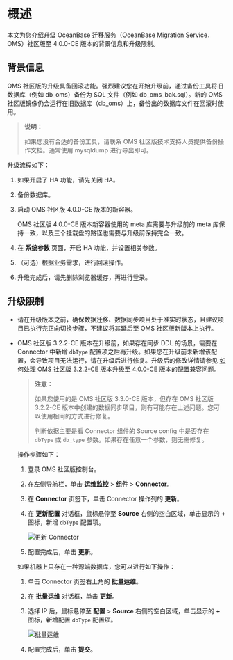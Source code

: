 # 概述

本文为您介绍升级 OceanBase 迁移服务（OceanBase Migration Service，OMS）社区版至 4.0.0-CE 版本的背景信息和升级限制。

## 背景信息

OMS 社区版的升级具备回滚功能。强烈建议您在开始升级前，通过备份工具将旧数据库（例如 db_oms）备份为 SQL 文件（例如 db_oms_bak.sql）。新的 OMS 社区版镜像仍会运行在旧数据库（db_oms）上，备份出的数据库文件在回滚时使用。

>**说明：**
>
>如果您没有合适的备份工具，请联系 OMS 社区版技术支持人员提供备份操作文档。通常使用 mysqldump 进行导出即可。

升级流程如下：

1. 如果开启了 HA 功能，请先关闭 HA。

2. 备份数据库。

3. 启动 OMS 社区版 4.0.0-CE 版本的新容器。

   OMS 社区版 4.0.0-CE 版本新容器使用的 meta 库需要与升级前的 meta 库保持一致，以及三个挂载盘的路径也需要与升级前保持完全一致。

4. 在 **系统参数** 页面，开启 HA 功能，并设置相关参数。

5. （可选）根据业务需求，进行回滚操作。

6. 升级完成后，请先删除浏览器缓存，再进行登录。

## 升级限制
  
* 请在升级版本之前，确保数据迁移、数据同步项目处于准实时状态，且建议项目已执行完正向切换步骤，不建议将其延后至 OMS 社区版新版本上执行。

* OMS 社区版 3.2.2-CE 版本在升级前，如果存在同步 DDL 的场景，需要在 Connector 中新增 `dbType` 配置项之后再升级。如果您在升级前未新增该配置，会导致项目无法运行，请在升级后进行修复。升级后的修改详情请参见 [如何处理 OMS 社区版 3.2.2-CE 版本升级至 4.0.0-CE 版本的配置兼容问题](../13.upgrade-guide/4.faq.md)。
  
  >**注意：**
  >
  >如果您使用的是 OMS 社区版 3.3.0-CE 版本，但存在 OMS 社区版 3.2.2-CE 版本中创建的数据同步项目，则有可能存在上述问题。您可以使用相同的方式进行修复。
  >
  >判断依据主要是看 Connector 组件的 Source config 中是否存在 `dbType` 或 `db_type` 参数。如果存在任意一个参数，则无需修复。

  操作步骤如下：

    1. 登录 OMS 社区版控制台。

    2. 在左侧导航栏，单击 **运维监控** > **组件** > **Connector**。

    3. 在 **Connector** 页签下，单击 Connector 操作列的 **更新**。
  
    4. 在 **更新配置** 对话框，鼠标悬停至 **Source** 右侧的空白区域，单击显示的 **+** 图标，新增 `dbType` 配置项。

        ![更新 Connector](https://obbusiness-private.oss-cn-shanghai.aliyuncs.com/doc/img/oms/oms-enterprise/%E6%9B%B4%E6%96%B0%20Connector.png)

    5. 配置完成后，单击 **更新**。

  如果机器上只存在一种源端数据库，您可以进行如下操作：
  
    1. 单击 Connector 页签右上角的 **批量运维**。

    2. 在 **批量运维** 对话框，单击 **更新**。

    3. 选择 IP 后，鼠标悬停至 **配置** > **Source** 右侧的空白区域，单击显示的 **+** 图标，新增配置 `dbType` 配置项。

        ![批量运维](https://obbusiness-private.oss-cn-shanghai.aliyuncs.com/doc/img/oms/oms-enterprise/%E6%89%B9%E9%87%8F%E8%BF%90%E7%BB%B4.png)  

    4. 配置完成后，单击 **提交**。
